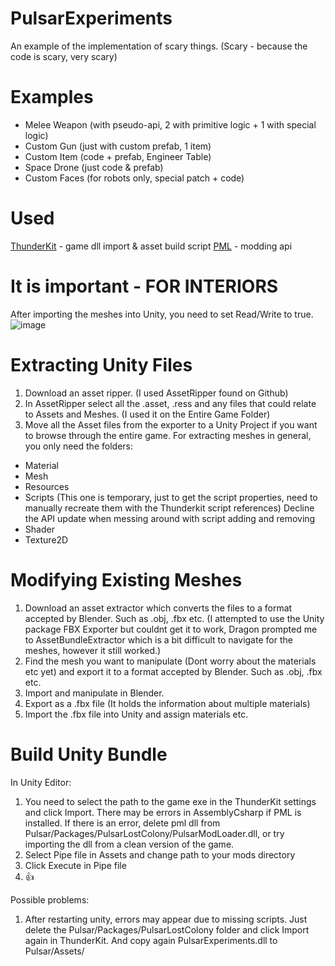 # PulsarExperiments

An example of the implementation of scary things. (Scary - because the code is scary, very scary)

# Examples
- Melee Weapon (with pseudo-api, 2 with primitive logic + 1 with special logic)
- Custom Gun (just with custom prefab, 1 item)
- Custom Item (code + prefab, Engineer Table)
- Space Drone (just code & prefab)
- Custom Faces (for robots only, special patch + code)

# Used

[ThunderKit](https://github.com/PassivePicasso/ThunderKit) - game dll import & asset build script
[PML](https://github.com/PULSAR-Modders/pulsar-mod-loader) - modding api

# It is important - FOR INTERIORS
After importing the meshes into Unity, you need to set Read/Write to true.
![image](https://user-images.githubusercontent.com/41182613/220408063-b53c5b1e-ea36-4c7c-8a3d-a5acefca33c9.png)


# Extracting Unity Files
1) Download an asset ripper. (I used AssetRipper found on Github)
2) In AssetRipper select all the .asset, .ress and any files that could relate to Assets and Meshes. (I used it on the Entire Game Folder)
3) Move all the Asset files from the exporter to a Unity Project if you want to browse through the entire game. For extracting meshes in general, you only need the folders:
  - Material
  - Mesh
  - Resources
  - Scripts (This one is temporary, just to get the script properties, need to manually recreate them with the Thunderkit script references)
Decline the API update when messing around with script adding and removing
  - Shader
  - Texture2D


# Modifying Existing Meshes
1) Download an asset extractor which converts the files to a format accepted by Blender. Such as .obj, .fbx etc.
(I attempted to use the Unity package FBX Exporter but couldnt get it to work, Dragon prompted me to AssetBundleExtractor which is a bit difficult to navigate for the meshes, however it still worked.)
2) Find the mesh you want to manipulate (Dont worry about the materials etc yet) and export it to a format accepted by Blender. Such as .obj, .fbx etc.
3) Import and manipulate in Blender.
4) Export as a .fbx file (It holds the information about multiple materials)
5) Import the .fbx file into Unity and assign materials etc.

# Build Unity Bundle

In Unity Editor:
1) You need to select the path to the game exe in the ThunderKit settings and click Import.  There may be errors in AssemblyCsharp if PML is installed.  If there is an error, delete pml dll from Pulsar/Packages/PulsarLostColony/PulsarModLoader.dll, or try importing the dll from a clean version of the game.
2) Select Pipe file in Assets and change path to your mods directory
3) Click Execute in Pipe file
4) 👍

Possible problems:
1) After restarting unity, errors may appear due to missing scripts.  Just delete the Pulsar/Packages/PulsarLostColony folder and click Import again in ThunderKit. And copy again PulsarExperiments.dll to Pulsar/Assets/
